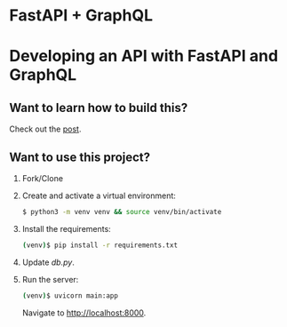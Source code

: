 # FastAPI + GraphQL
# Developing an API with FastAPI and GraphQL

## Want to learn how to build this?

Check out the [post](https://testdriven.io/blog/fastapi-graphql/).

## Want to use this project?

1. Fork/Clone

1. Create and activate a virtual environment:

    ```sh
    $ python3 -m venv venv && source venv/bin/activate
    ```

1. Install the requirements:

    ```sh
    (venv)$ pip install -r requirements.txt
    ```

1. Update *db.py*.

1. Run the server:

    ```sh
    (venv)$ uvicorn main:app
    ```

    Navigate to [http://localhost:8000](http://localhost:8000).
